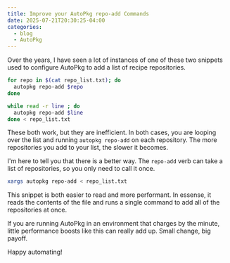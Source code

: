 ```yaml
---
title: Improve your AutoPkg repo-add Commands
date: 2025-07-21T20:30:25-04:00
categories:
  - blog
  - AutoPkg
---
```


Over the years, I have seen a lot of instances of one of these two snippets used to configure AutoPkg to add a list of recipe repositories.

```bash
for repo in $(cat repo_list.txt); do
  autopkg repo-add $repo
done
```

```bash
while read -r line ; do
  autopkg repo-add $line
done < repo_list.txt
```

These both work, but they are inefficient. In both cases, you are looping over the list and running `autopkg repo-add` on each repository. The more repositories you add to your list, the slower it becomes.

I'm here to tell you that there is a better way. The `repo-add` verb can take a list of repositories, so you only need to call it once.

```bash
xargs autopkg repo-add < repo_list.txt
```

This snippet is both easier to read and more performant. In essense, it reads the contents of the file and runs a single command to add all of the repositories at once.

If you are running AutoPkg in an environment that charges by the minute, little performance boosts like this can really add up. Small change, big payoff.

Happy automating!
